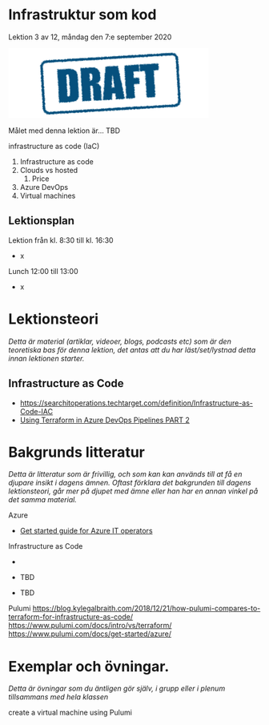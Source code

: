 # Infrastruktur som kod

Lektion 3 av 12, måndag den 7:e september 2020

![Draft](/assets/images/draft.png)

Målet med denna lektion är... TBD

infrastructure as code (IaC)

1. Infrastructure as code
2. Clouds vs hosted
   1. Price
3. Azure DevOps
4. Virtual machines

## Lektionsplan
Lektion från kl. 8:30 till kl. 16:30

* x

Lunch 12:00 till 13:00

* x

# Lektionsteori
*Detta är material (artiklar, videoer, blogs, podcasts etc) som är den teoretiska bas för denna lektion, det antas att du har läst/set/lystnad detta innan lektionen starter.*

## Infrastructure as Code

* https://searchitoperations.techtarget.com/definition/Infrastructure-as-Code-IAC
* [Using Terraform in Azure DevOps Pipelines PART 2](https://www.youtube.com/watch?v=x631jUw1J04)

# Bakgrunds litteratur

*Detta är litteratur som är frivillig, och som kan kan används till at få en djupare insikt i dagens ämnen. Oftast förklara det bakgrunden till dagens lektionsteori, går mer på djupet med ämne eller han har en annan vinkel på det samma material.*

Azure

* [Get started guide for Azure IT operators](https://docsmsftpdfs.blob.core.windows.net/guides/azure/azure-ops-guide.pdf)

Infrastructure as Code

* 

* TBD
* TBD

Pulumi
https://blog.kylegalbraith.com/2018/12/21/how-pulumi-compares-to-terraform-for-infrastructure-as-code/
https://www.pulumi.com/docs/intro/vs/terraform/
https://www.pulumi.com/docs/get-started/azure/

# Exemplar och övningar. 

*Detta är övningar som du äntligen gör själv, i grupp eller i plenum tillsammans med hela klassen*

create a virtual machine using Pulumi